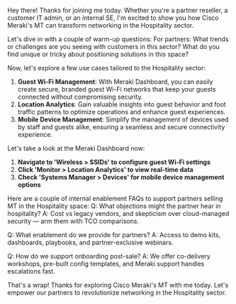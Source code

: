 Hey there! Thanks for joining me today. Whether you're a partner reseller, a customer IT admin, or an internal SE, I'm excited to show you how Cisco Meraki's MT can transform networking in the Hospitality sector.

Let's dive in with a couple of warm-up questions:
For partners: What trends or challenges are you seeing with customers in this sector? What do you find unique or tricky about positioning solutions in this space?

Now, let's explore a few use cases tailored to the Hospitality sector:
1. **Guest Wi-Fi Management**: With Meraki Dashboard, you can easily create secure, branded guest Wi-Fi networks that keep your guests connected without compromising security.
2. **Location Analytics**: Gain valuable insights into guest behavior and foot traffic patterns to optimize operations and enhance guest experiences.
3. **Mobile Device Management**: Simplify the management of devices used by staff and guests alike, ensuring a seamless and secure connectivity experience.

Let's take a look at the Meraki Dashboard now:
1. **Navigate to 'Wireless > SSIDs' to configure guest Wi-Fi settings**
2. **Click 'Monitor > Location Analytics' to view real-time data**
3. **Check 'Systems Manager > Devices' for mobile device management options**

Here are a couple of internal enablement FAQs to support partners selling MT in the Hospitality space:
Q: What objections might the partner hear in hospitality?
A: Cost vs legacy vendors, and skepticism over cloud-managed security — arm them with TCO comparisons.

Q: What enablement do we provide for partners?
A: Access to demo kits, dashboards, playbooks, and partner-exclusive webinars.

Q: How do we support onboarding post-sale?
A: We offer co-delivery workshops, pre-built config templates, and Meraki support handles escalations fast.

That's a wrap! Thanks for exploring Cisco Meraki's MT with me today. Let's empower our partners to revolutionize networking in the Hospitality sector.